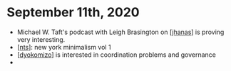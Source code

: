# September 11th, 2020
- Michael W. Taft's podcast with Leigh Brasington on [[jhanas]] is proving very interesting.
- [[nts]]: new york minimalism vol 1
- [[dyokomizo]] is interested in coordination problems and governance
- 

[//begin]: # "Autogenerated link references for markdown compatibility"
[jhanas]: ../jhanas "Jhanas"
[nts]: ../nts "Nts"
[dyokomizo]: ../dyokomizo "Dyokomizo"
[//end]: # "Autogenerated link references"